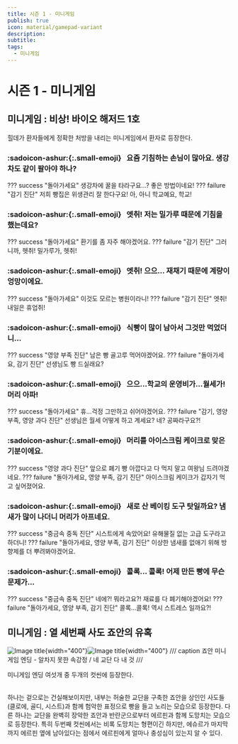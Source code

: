 ```yaml
---
title: 시즌 1 - 미니게임
publish: true
icon: material/gamepad-variant
description:
subtitle: 
tags:
  - 미니게임
---
```


# 시즌 1 - 미니게임

## 미니게임 : 비상! 바이오 해저드 1호

힐데가 환자들에게 정확한 처방을 내리는 미니게임에서 환자로 등장한다.

### :sadoicon-ashur:{:.small-emoji}&nbsp;&nbsp;&nbsp;요즘 기침하는 손님이 많아요. 생강차도 같이 팔아야 하나?
??? success "돌아가세요"
    생강차에 꿀을 타라구요...? 좋은 방법이네요!
??? failure "감기 진단"
    저희 빵집은 위생관리 잘 한다구요! 아, 아니 학교예요, 학교!

### :sadoicon-ashur:{:.small-emoji}&nbsp;&nbsp;&nbsp;엣취! 저는 밀가루 때문에 기침을 했는데요?
??? success "돌아가세요"
    환기를 좀 자주 해야겠어요.
??? failure "감기 진단"
    그러니까, 헷취! 밀가루가, 헷취!

### :sadoicon-ashur:{:.small-emoji}&nbsp;&nbsp;&nbsp;엣취! 으으... 재채기 때문에 계량이 엉망이에요.
??? success "돌아가세요"
    이것도 모르는 병원이라니!
??? failure "감기 진단"
    엣취! 내일은 휴업취!

### :sadoicon-ashur:{:.small-emoji}&nbsp;&nbsp;&nbsp;식빵이 많이 남아서 그것만 먹었더니...
??? success "영양 부족 진단"
    남은 빵 골고루 먹어야겠어요.
??? failure "돌아가세요, 감기 진단"
    선생님도 빵 드실래요?

### :sadoicon-ashur:{:.small-emoji}&nbsp;&nbsp;&nbsp;으으...학교의 운영비가...월세가! 머리 아파!
??? success "돌아가세요"
    휴...걱정 그만하고 쉬어야겠어요.
??? failure "감기, 영양부족, 영양 과다 진단"
    선생님은 월세 어떻게 하고 계세요? 네? 공짜라구요?!

### :sadoicon-ashur:{:.small-emoji}&nbsp;&nbsp;&nbsp;머리를 아이스크림 케이크로 맞은 기분이에요.
??? success "영양 과다 진단"
    앞으로 폐기 빵 아깝다고 다 먹지 말고 여왕님 드려야겠네요.
??? failure "돌아가세요, 영양 부족, 감기 진단"
    아이스크림 케이크가 갑자기 먹고 싶어졌어요.

### :sadoicon-ashur:{:.small-emoji}&nbsp;&nbsp;&nbsp;새로 산 베이킹 도구 탓일까요? 냄새가 많이 나더니 머리가 아프네요.
??? success "중금속 중독 진단"
    시스트에게 속았어요! 유해물질 없는 고급 도구라고 하더니!
??? failure "돌아가세요, 영양 부족, 감기 진단"
    이상한 냄새를 없애기 위해 방향제를 더 뿌려봐야겠어요.

### :sadoicon-ashur:{:.small-emoji}&nbsp;&nbsp;&nbsp;콜록... 콜록! 어제 만든 빵에 무슨 문제가...
??? success "중금속 중독 진단"
    네에?! 뭐라고요?! 재료를 다 폐기해야겠어요!
??? failure "돌아가세요, 영양 부족, 감기 진단"
    콜록...콜록! 역시 스트레스 일까요?!

## 미니게임 : 열 세번째 사도 죠안의 유혹

![Image title](https://vitamink1.github.io/mkdocs-test/assets/story/s1_minigame_1.png){width="400"}![Image title](https://vitamink1.github.io/mkdocs-test/assets/story/s1_minigame_2.png){width="400"}
/// caption
죠안 미니게임 엔딩 - 알차지 못한 속강정 / 네 교단 다 내 것
///

미니게임 엔딩 여섯개 중 두개의 컷씬에 등장한다. 

<br>
하나는 겉으로는 건실해보이지만, 내부는 허술한 교단을 구축한 죠안을 상인인 사도들(클로에, 골디, 시스트)과 함께 험악한 표정으로 빵을 들고 노리는 모습으로 등장한다. 다른 하나는 교단을 완벽히 장악한 죠안과 반란군으로부터 에르핀과 함께 도망치는 모습으로 등장한다. 특히 두번째 컷씬에서는 비록 도망치는 형편이긴 하지만, 에슈르가 마지막까지 에르핀 옆에 남아있다는 점에서 에르핀에게 얼마나 충성심이 있는지 알 수 있다.
<br>
<br>